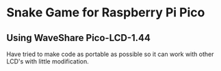 # Snake Game for Raspberry Pi Pico 
## Using WaveShare Pico-LCD-1.44

Have tried to make code as portable as possible so it can work with other LCD's with little modification.
